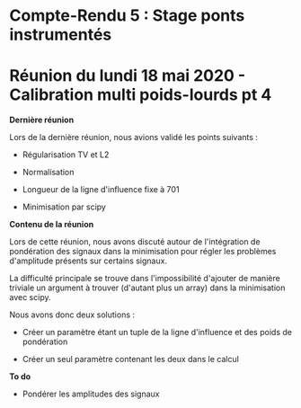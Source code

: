 # **Compte-Rendu 5 : Stage ponts instrumentés**

# **Réunion du lundi 18 mai 2020 - Calibration multi poids-lourds pt 4**




**Dernière réunion**

Lors de la dernière réunion, nous avions validé les points suivants :

- Régularisation TV et L2

- Normalisation

- Longueur de la ligne d'influence fixe à 701

- Minimisation par scipy


**Contenu de la réunion**

Lors de cette réunion, nous avons discuté autour de l'intégration de pondération des signaux dans la minimisation pour régler les problèmes d'amplitude présents sur certains signaux.

La difficulté principale se trouve dans l'impossibilité d'ajouter de manière triviale un argument à trouver (d'autant plus un array) dans la minimisation avec scipy.

Nous avons donc deux solutions :

- Créer un paramètre étant un tuple de la ligne d'influence et des poids de pondération

- Créer un seul paramètre contenant les deux dans le calcul

**To do**

- Pondérer les amplitudes des signaux

